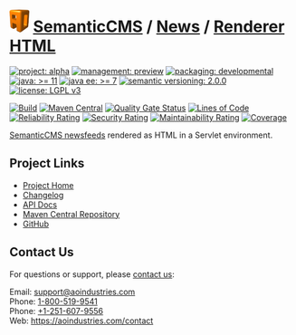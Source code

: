 # [<img src="ao-logo.png" alt="AO Logo" width="35" height="40">](https://github.com/ao-apps) [SemanticCMS](https://github.com/ao-apps/semanticcms) / [News](https://github.com/ao-apps/semanticcms-news) / [Renderer HTML](https://github.com/ao-apps/semanticcms-news-renderer-html)

[![project: alpha](https://semanticcms.com/ao-badges/project-alpha.svg)](https://aoindustries.com/life-cycle#project-alpha)
[![management: preview](https://semanticcms.com/ao-badges/management-preview.svg)](https://aoindustries.com/life-cycle#management-preview)
[![packaging: developmental](https://semanticcms.com/ao-badges/packaging-developmental.svg)](https://aoindustries.com/life-cycle#packaging-developmental)  
[![java: &gt;= 11](https://semanticcms.com/ao-badges/java-11.svg)](https://docs.oracle.com/en/java/javase/11/)
[![java ee: &gt;= 7](https://semanticcms.com/ao-badges/javaee-7.svg)](https://docs.oracle.com/javaee/7/)
[![semantic versioning: 2.0.0](https://semanticcms.com/ao-badges/semver-2.0.0.svg)](http://semver.org/spec/v2.0.0.html)
[![license: LGPL v3](https://semanticcms.com/ao-badges/license-lgpl-3.0.svg)](https://www.gnu.org/licenses/lgpl-3.0)

[![Build](https://github.com/ao-apps/semanticcms-news-renderer-html/workflows/Build/badge.svg?branch=master)](https://github.com/ao-apps/semanticcms-news-renderer-html/actions?query=workflow%3ABuild)
[![Maven Central](https://maven-badges.herokuapp.com/maven-central/com.semanticcms/semanticcms-news-renderer-html/badge.svg)](https://maven-badges.herokuapp.com/maven-central/com.semanticcms/semanticcms-news-renderer-html)
[![Quality Gate Status](https://sonarcloud.io/api/project_badges/measure?branch=master&project=com.semanticcms%3Asemanticcms-news-renderer-html&metric=alert_status)](https://sonarcloud.io/dashboard?branch=master&id=com.semanticcms%3Asemanticcms-news-renderer-html)
[![Lines of Code](https://sonarcloud.io/api/project_badges/measure?branch=master&project=com.semanticcms%3Asemanticcms-news-renderer-html&metric=ncloc)](https://sonarcloud.io/component_measures?branch=master&id=com.semanticcms%3Asemanticcms-news-renderer-html&metric=ncloc)  
[![Reliability Rating](https://sonarcloud.io/api/project_badges/measure?branch=master&project=com.semanticcms%3Asemanticcms-news-renderer-html&metric=reliability_rating)](https://sonarcloud.io/component_measures?branch=master&id=com.semanticcms%3Asemanticcms-news-renderer-html&metric=Reliability)
[![Security Rating](https://sonarcloud.io/api/project_badges/measure?branch=master&project=com.semanticcms%3Asemanticcms-news-renderer-html&metric=security_rating)](https://sonarcloud.io/component_measures?branch=master&id=com.semanticcms%3Asemanticcms-news-renderer-html&metric=Security)
[![Maintainability Rating](https://sonarcloud.io/api/project_badges/measure?branch=master&project=com.semanticcms%3Asemanticcms-news-renderer-html&metric=sqale_rating)](https://sonarcloud.io/component_measures?branch=master&id=com.semanticcms%3Asemanticcms-news-renderer-html&metric=Maintainability)
[![Coverage](https://sonarcloud.io/api/project_badges/measure?branch=master&project=com.semanticcms%3Asemanticcms-news-renderer-html&metric=coverage)](https://sonarcloud.io/component_measures?branch=master&id=com.semanticcms%3Asemanticcms-news-renderer-html&metric=Coverage)

[SemanticCMS newsfeeds](https://github.com/ao-apps/semanticcms-news) rendered as HTML in a Servlet environment.

## Project Links
* [Project Home](https://semanticcms.com/news/renderer/html/)
* [Changelog](https://semanticcms.com/news/renderer/html/changelog)
* [API Docs](https://semanticcms.com/news/renderer/html/apidocs/)
* [Maven Central Repository](https://central.sonatype.com/search?namespace=com.semanticcms&q=a%3Asemanticcms-news-renderer-html)
* [GitHub](https://github.com/ao-apps/semanticcms-news-renderer-html)

## Contact Us
For questions or support, please [contact us](https://aoindustries.com/contact):

Email: [support@aoindustries.com](mailto:support@aoindustries.com)  
Phone: [1-800-519-9541](tel:1-800-519-9541)  
Phone: [+1-251-607-9556](tel:+1-251-607-9556)  
Web: https://aoindustries.com/contact
